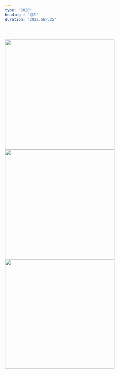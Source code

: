 ```yaml
---
type: "2020"
heading : "일기"
duration: "2022.SEP.25"


---
```

 

<img src ="https://qkrwlsghdcjsworlt.github.io/todo/images/Weyl.png" width = "350">

<img src="https://qkrwlsghdcjsworlt.github.io/todo/images/Ce_CEF.png" width = "350">

<img src="https://qkrwlsghdcjsworlt.github.io/todo/images/triple_acoustic_phonon.png" width = "350" >